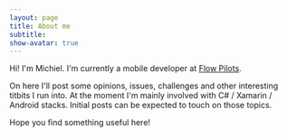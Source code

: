 ```yaml
---
layout: page
title: About me
subtitle: 
show-avatar: true
---
```


Hi! I'm Michiel. I'm currently a mobile developer at [Flow Pilots](http://www.flowpilots.com).

On here I'll post some opinions, issues, challenges and other interesting titbits I run into. At the moment I'm mainly involved with C# / Xamarin / Android stacks. Initial posts can be expected to touch on those topics.

Hope you find something useful here!
